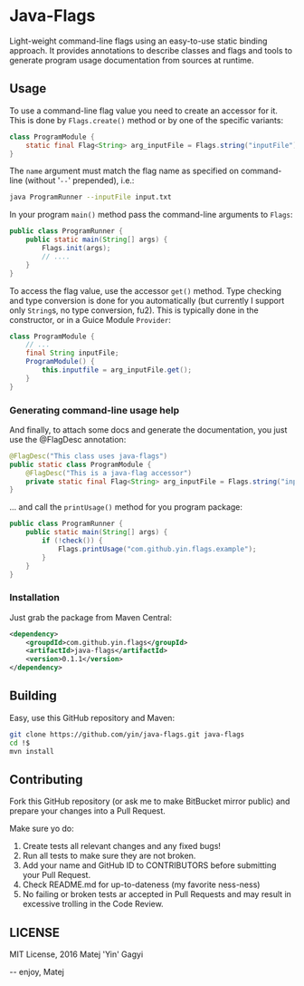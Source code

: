 Java-Flags
==========

Light-weight command-line flags using an easy-to-use static binding approach. It provides annotations to describe
classes and flags and tools to generate program usage documentation from sources at runtime.

## Usage


To use a command-line flag value you need to create an accessor for it. This is done by `Flags.create()` method or
by one of the specific variants:

````java
class ProgramModule {
    static final Flag<String> arg_inputFile = Flags.string("inputFile");
}
````

The `name` argument must match the flag name as specified on command-line (without '`--`' prepended), i.e.:

````bash
java ProgramRunner --inputFile input.txt
````

In your program `main()` method pass the command-line arguments to `Flags`:

````java
public class ProgramRunner {
    public static main(String[] args) {
        Flags.init(args);
        // ....
    }
}
````

To access the flag value, use the accessor `get()` method. Type checking and type conversion is
done for you automatically (but currently I support only `String`s, no type conversion, fu2).
This is typically done in the constructor, or in a Guice Module `Provider`:

````java
class ProgramModule {
    // ...
    final String inputFile;
    ProgramModule() {
        this.inputfile = arg_inputFile.get();
    }
}
````

### Generating command-line usage help

And finally, to attach some docs and generate the documentation, you just use the @FlagDesc annotation:

````java
@FlagDesc("This class uses java-flags")
public static class ProgramModule {
    @FlagDesc("This is a java-flag accessor")
    private static final Flag<String> arg_inputFile = Flags.string("inputFile");
}
````

... and call the `printUsage()` method for you program package:

````java
public class ProgramRunner {
    public static main(String[] args) {
        if (!check()) {
            Flags.printUsage("com.github.yin.flags.example");
        }
    }
}
````


### Installation

Just grab the package from Maven Central:

````xml
<dependency>
    <groupdId>com.github.yin.flags</groupId>
    <artifactId>java-flags</artifactId>
    <version>0.1.1</version>
</dependency>
````

## Building

Easy, use this GitHub repository and Maven:

````bash
git clone https://github.com/yin/java-flags.git java-flags
cd !$
mvn install
````

## Contributing

Fork this GitHub repository (or ask me to make BitBucket mirror public) and prepare your changes into a Pull Request.

Make sure yo do:

1. Create tests all relevant changes and any fixed bugs!
2. Run all tests to make sure they are not broken.
3. Add your name and GitHub ID to CONTRIBUTORS before submitting your Pull Request.
4. Check README.md for up-to-dateness (my favorite ness-ness)
5. No failing or broken tests ar accepted in Pull Requests and may result in excessive trolling in the Code Review.

## LICENSE

MIT License, 2016 Matej 'Yin' Gagyi

-- enjoy, Matej
